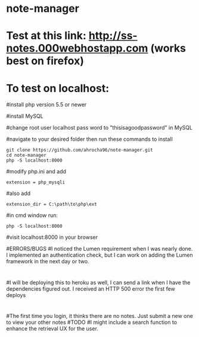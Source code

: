 # note-manager

# Test at this link: http://ss-notes.000webhostapp.com (works best on firefox)
 
# To test on localhost: 
 
#install php version 5.5 or newer

#install MySQL

#change root user localhost pass word to "thisisagoodpassword" in MySQL

#navigate to your desired folder then run these commands to install
	
	git clone https://github.com/ahrocha96/note-manager.git
	cd note-manager
	php -S localhost:8000
	
#modify php.ini and add 

	extension = php_mysqli

#also add

	extension_dir = C:\path\to\php\ext
	
#in cmd window run:

	php -S localhost:8000

	
#visit localhost:8000 in your browser


#ERRORS/BUGS
#I noticed the Lumen requirement when I was nearly done. 
I implemented an authentication check, but I can work on adding the 
Lumen framework in the next day or two.
#
#I will be deploying this to heroku as well, I can send a link when I have
the dependencies figured out. I received an HTTP 500 error the first few deploys
#
#The first time you login, it thinks there are no notes. Just submit a new one to view
your other notes
#TODO
#I might include a search function to enhance the retrieval UX for the user.
#